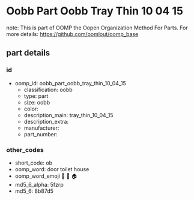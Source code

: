 # Oobb Part Oobb Tray Thin 10 04 15  

note: This is part of OOMP the Oopen Organization Method For Parts. For more details: https://github.com/oomlout/oomp_base

##  part details





### id
* oomp_id: oobb_part_oobb_tray_thin_10_04_15
  * classification: oobb
  * type: part
  * size: oobb
  * color: 
  * description_main: tray_thin_10_04_15
  * description_extra: 
  * manufacturer: 
  * part_number: 

### other_codes
* short_code: ob
* oomp_word: door toilet house
* oomp_word_emoji :door: :toilet: :house:
* md5_6_alpha: 5fzrp
* md5_6: 8b87d5